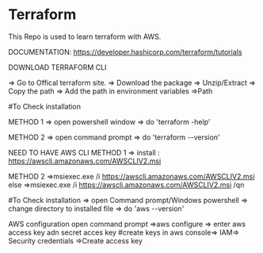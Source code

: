 # Terraform 
This Repo is used to learn terraform with AWS.





DOCUMENTATION: https://developer.hashicorp.com/terraform/tutorials

DOWNLOAD TERRAFORM CLI

=> Go to Offical terraform site.
=> Download the package
=> Unzip/Extract
=> Copy the path
=> Add the path in environment variables =>Path

#To Check installation

METHOD 1
=> open powershell window
=> do 'terraform -help'

METHOD 2
=> open command prompt
=> do 'terraform --version'


NEED TO HAVE AWS CLI
METHOD 1
=> install : https://awscli.amazonaws.com/AWSCLIV2.msi

METHOD 2
=>msiexec.exe /i https://awscli.amazonaws.com/AWSCLIV2.msi
else 
=>msiexec.exe /i https://awscli.amazonaws.com/AWSCLIV2.msi /qn


#To Check installation
=> open Command prompt/Windows powershell
=> change directory to installed file
=> do 'aws --version'




AWS configuration
open command prompt
=>aws configure
=> enter aws access key adn secret acces key
#create keys in aws console=> IAM=> Security credentials =>Create access key
